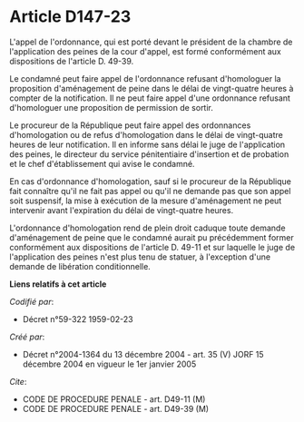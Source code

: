 # Article D147-23

L'appel de l'ordonnance, qui est porté devant le président de la chambre de l'application des peines de la cour d'appel, est
formé conformément aux dispositions de l'article D. 49-39.

Le condamné peut faire appel de l'ordonnance refusant d'homologuer la proposition d'aménagement de peine dans le délai de
vingt-quatre heures à compter de la notification. Il ne peut faire appel d'une ordonnance refusant d'homologuer une
proposition de permission de sortir.

Le procureur de la République peut faire appel des ordonnances d'homologation ou de refus d'homologation dans le délai de
vingt-quatre heures de leur notification. Il en informe sans délai le juge de l'application des peines, le directeur du
service pénitentiaire d'insertion et de probation et le chef d'établissement qui avise le condamné.

En cas d'ordonnance d'homologation, sauf si le procureur de la République fait connaître qu'il ne fait pas appel ou qu'il ne
demande pas que son appel soit suspensif, la mise à exécution de la mesure d'aménagement ne peut intervenir avant
l'expiration du délai de vingt-quatre heures.

L'ordonnance d'homologation rend de plein droit caduque toute demande d'aménagement de peine que le condamné aurait pu
précédemment former conformément aux dispositions de l'article D. 49-11 et sur laquelle le juge de l'application des peines
n'est plus tenu de statuer, à l'exception d'une demande de libération conditionnelle.

**Liens relatifs à cet article**

_Codifié par_:

  - Décret n°59-322 1959-02-23

_Créé par_:

  - Décret n°2004-1364 du 13 décembre 2004 - art. 35 (V) JORF 15 décembre 2004 en vigueur le 1er janvier 2005

_Cite_:

  - CODE DE PROCEDURE PENALE - art. D49-11 (M)
  - CODE DE PROCEDURE PENALE - art. D49-39 (M)
